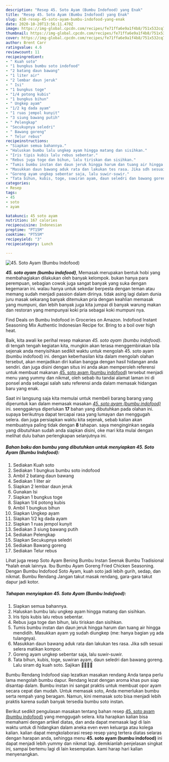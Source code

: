 ```yaml
---
description: "Resep 45. Soto Ayam (Bumbu Indofood) yang Enak"
title: "Resep 45. Soto Ayam (Bumbu Indofood) yang Enak"
slug: 438-resep-45-soto-ayam-bumbu-indofood-yang-enak
date: 2020-10-20T13:56:11.470Z
image: https://img-global.cpcdn.com/recipes/fe71ffa6e9a1f4b8/751x532cq70/45-soto-ayam-bumbu-indofood-foto-resep-utama.jpg
thumbnail: https://img-global.cpcdn.com/recipes/fe71ffa6e9a1f4b8/751x532cq70/45-soto-ayam-bumbu-indofood-foto-resep-utama.jpg
cover: https://img-global.cpcdn.com/recipes/fe71ffa6e9a1f4b8/751x532cq70/45-soto-ayam-bumbu-indofood-foto-resep-utama.jpg
author: Brent Carr
ratingvalue: 4.6
reviewcount: 11
recipeingredient:
- " Kuah soto"
- "1 bungkus bumbu soto indofood"
- "2 batang daun bawang"
- "1 liter air"
- "2 lembar daun jeruk"
- " Isi"
- "1 bungkus toge"
- "1/4 potong kubis"
- "1 bungkus bihun"
- " Ungkep ayam"
- "1/2 kg dada ayam"
- "1 ruas jempol kunyit"
- "3 siung bawang putih"
- " Pelengkap"
- "Secukupnya seledri"
- " Bawang goreng"
- " Telur rebus"
recipeinstructions:
- "Siapkan semua bahannya."
- "Haluskan bumbu lalu ungkep ayam hingga matang dan sisihkan."
- "Iris tipis kubis lalu rebus sebentar."
- "Rebus juga toge dan bihun, lalu tiriskan dan sisihkan."
- "Tumis bumbu instan dan daun jeruk hingga harum dan tuang air hingga mendidih. Masukkan ayam yg sudah diungkep (me: hanya bagian yg ada tulangnya)."
- "Masukkan daun bawang aduk rata dan lakukan tes rasa. Jika sdh sesuai selera matikan kompor."
- "Goreng ayam ungkep sebentar saja, lalu suwir-suwir."
- "Tata bihun, kubis, toge, suwiran ayam, daun seledri dan bawang goreng. Lalu siram dg kuah soto. Sajikan 🤗🤗😍😍"
categories:
- Resep
tags:
- 45
- soto
- ayam

katakunci: 45 soto ayam 
nutrition: 167 calories
recipecuisine: Indonesian
preptime: "PT15M"
cooktime: "PT55M"
recipeyield: "3"
recipecategory: Lunch

---
```



![45. Soto Ayam (Bumbu Indofood)](https://img-global.cpcdn.com/recipes/fe71ffa6e9a1f4b8/751x532cq70/45-soto-ayam-bumbu-indofood-foto-resep-utama.jpg)

<b><i>45. soto ayam (bumbu indofood)</i></b>, Memasak merupakan bentuk hobi yang membahagiakan dilakukan oleh banyak kelompok. bukan hanya para perempuan, sebagian cowok juga sangat banyak yang suka dengan kegemaran ini. walau hanya untuk sekedar berpesta dengan teman atau memang sudah menjadi passion dalam dirinya. tidak asing lagi dalam dunia juru masak sekarang banyak ditemukan pria dengan keahlian memasak yang mumpuni, dan lebih banyak juga kita jumpai di banyak warung makan dan restoran yang mempunyai koki pria sebagai koki mumpuni nya.

Find Deals on Bumbu Indofood in Groceries on Amazon. Indofood Instant Seasoning Mix Authentic Indonesian Recipe for. Bring to a boil over high heat.

Baik, kita awali ke perihal resep makanan <i>45. soto ayam (bumbu indofood)</i>. di tengah tengah kegiatan kita, mungkin akan terasa menggembirakan bila sejenak anda menyisihkan sedikit waktu untuk mengolah 45. soto ayam (bumbu indofood) ini. dengan keberhasilan kita dalam mengolah olahan tersebut, akan menjadikan diri kalian bangga dengan hasil hidangan anda sendiri. dan juga disini dengan situs ini anda akan memperoleh referensi untuk membuat makanan <u>45. soto ayam (bumbu indofood)</u> tersebut menjadi menu yang yummy dan nikmat, oleh sebab itu tandai alamat laman ini di ponsel anda sebagai salah satu referensi anda dalam memasak hidangan baru yang enak.


Saat ini langsung saja kita memulai untuk membeli barang barang yang diperuntuk kan dalam memasak masakan <u><i>45. soto ayam (bumbu indofood)</i></u> ini. seenggaknya diperlukan <b>17</b> bahan yang dibutuhkan pada olahan ini. supaya berikutnya dapat tercapai rasa yang lumayan dan menggugah selera. dan juga persiapkan waktu kita sejenak, sebab kalian akan membuatnya paling tidak dengan <b>8</b> tahapan. saya menginginkan segala yang dibutuhkan sudah anda siapkan disini, oke mari kita mulai dengan melihat dulu bahan perlengkapan selanjutnya ini.

<!--inarticleads1-->

##### Bahan baku dan bumbu yang dibutuhkan untuk menyiapkan 45. Soto Ayam (Bumbu Indofood):

1. Sediakan  Kuah soto
1. Sediakan 1 bungkus bumbu soto indofood
1. Ambil 2 batang daun bawang
1. Sediakan 1 liter air
1. Siapkan 2 lembar daun jeruk
1. Gunakan  Isi
1. Siapkan 1 bungkus toge
1. Siapkan 1/4 potong kubis
1. Ambil 1 bungkus bihun
1. Siapkan  Ungkep ayam
1. Siapkan 1/2 kg dada ayam
1. Siapkan 1 ruas jempol kunyit
1. Sediakan 3 siung bawang putih
1. Sediakan  Pelengkap
1. Siapkan Secukupnya seledri
1. Sediakan  Bawang goreng
1. Sediakan  Telur rebus


Lihat juga resep Soto Ayam Bening Bumbu Instan Seenak Bumbu Tradisional *halah enak lainnya. Ibu Bumbu Ayam Goreng Fried Chicken Seasoning. Dengan Bumbu Indofood Soto Ayam, kuah soto jadi lebih gurih, sedap, dan nikmat. Bumbu Rendang Jangan takut masak rendang, gara-gara takut dapur jadi kotor. 

<!--inarticleads2-->

##### Tahapan menyiapkan 45. Soto Ayam (Bumbu Indofood):

1. Siapkan semua bahannya.
1. Haluskan bumbu lalu ungkep ayam hingga matang dan sisihkan.
1. Iris tipis kubis lalu rebus sebentar.
1. Rebus juga toge dan bihun, lalu tiriskan dan sisihkan.
1. Tumis bumbu instan dan daun jeruk hingga harum dan tuang air hingga mendidih. Masukkan ayam yg sudah diungkep (me: hanya bagian yg ada tulangnya).
1. Masukkan daun bawang aduk rata dan lakukan tes rasa. Jika sdh sesuai selera matikan kompor.
1. Goreng ayam ungkep sebentar saja, lalu suwir-suwir.
1. Tata bihun, kubis, toge, suwiran ayam, daun seledri dan bawang goreng. Lalu siram dg kuah soto. Sajikan 🤗🤗😍😍


Bumbu Rendang Indofood siap lezatkan masakan rendang Anda tanpa perlu lama mengolah bumbu dapur. Rendang lezat dengan aroma khas pun siap disantap dalam. Bumbu instan ini sangat praktis untuk membuat opor ayam secara cepat dan mudah. Untuk memasak soto, Anda memerlukan bumbu serta rempah yang beragam. Namun, kini memasak soto bisa menjadi lebih praktis karena sudah banyak tersedia bumbu soto instan. 

Berikut sedikit pengulasan masakan tentang bahan resep <u>45. soto ayam (bumbu indofood)</u> yang menggugah selera. kita harapkan kalian bisa memahami dengan artikel diatas, dan anda dapat memasak lagi di lain waktu untuk di hidangkan dalam aneka even even keluarga atau kolega kalian. kalian dapat mengkolaborasi resep resep yang tertera diatas selaras dengan harapan anda, sehingga menu <b>45. soto ayam (bumbu indofood)</b> ini dapat menjadi lebih yummy dan nikmat lagi. demikianlah penjelasan singkat ini, sampai bertemu lagi di lain kesempatan. kami harap hari kalian menyenangkan.
